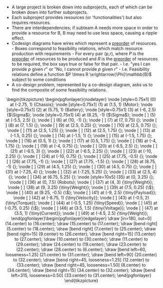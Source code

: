 
- A large project is broken down into subprojects, each of which can be broken down into further subprojects.
- Each subproject provides resources (or 'functionalities') but also requires resources.
- There are interdependencies; if subteam A needs more space in order to provide a resource for B, B may need to use less space, causing a ripple effect.
- Codesign diagrams have wires which represent a [preorder](../1/3.qmd#preorder) of resources.
        - Boxes correspond to feasibility relations, which match resource production with requirements
        - For every pair (p,r), where $P$ is the [preorder](../1/3.qmd#preorder) of resources to be produced and $R$ is the [preorder](../1/3.qmd#preorder) of resources to be required, the box says true or false for that pair.
        - I.e. "yes I can provide $p$ given $r$" or "No, I cannot provide $p$ given $r$"
        - I.e. Feasibility relations define a function $P \times  R \xrightarrow{\Phi}\mathbb{B}$ subject to some conditions
- A co-design problem, represented by a co-design diagram, asks us to find the composite of some feasibility relations.

<p align="center">
\begin{tikzpicture}
  \begin{pgfonlayer}{nodelayer}
    \node [style=0.75x1] (0) at (-2.75, 1) {Chassis};
    \node [style=0.75x1] (1) at (1.5, 1) {Motor};
    \node [style=0.75x1] (2) at (5.75, 1) {Battery};
    \node [style=0.75x1] (3) at (-6, 2.5) {$\Sigma$};
    \node [style=0.75x1] (4) at (8.25, -1) {$\Sigma$};
    \node [     ] (5) at (-5.5, 2.5) {};
    \node [     ] (6) at (10, -1) {};
    \node [     ] (7) at (7, 0.75) {};
    \node [     ] (8) at (7, 1.5) {};
    \node [     ] (9) at (2.5, 0.25) {};
    \node [     ] (10) at (2.5, 0.75) {};
    \node [     ] (11) at (2.5, 1.25) {};
    \node [     ] (12) at (2.5, 1.75) {};
    \node [     ] (13) at (-1.5, 0.25) {};
    \node [     ] (14) at (-1.5, 1) {};
    \node [     ] (15) at (-1.5, 1.75) {};
    \node [     ] (16) at (0.5, 1) {};
    \node [     ] (17) at (0.5, 1.75) {};
    \node [     ] (18) at (-4, 1.75) {};
    \node [     ] (19) at (-4, 0.75) {};
    \node [     ] (20) at (-6.5, 2.5) {};
    \node [     ] (21) at (-6.5, 3) {};
    \node [     ] (22) at (-6.5, 2.25) {};
    \node [     ] (23) at (-10, 2.25) {};
    \node [     ] (24) at (-10, 0.75) {};
    \node [     ] (25) at (7.75, -0.5) {};
    \node [     ] (26) at (7.75, -1) {};
    \node [     ] (27) at (7.75, -1.5) {};
    \node [     ] (28) at (8.75, -1) {};
    \node [     ] (29) at (4.5, 1.25) {};
    \node [     ] (30) at (4.5, 0.75) {};
    \node [     ] (31) at (-7.25, 4) {};
    \node [     ] (32) at (-7.25, 5.25) {};
    \node [     ] (33) at (2.5, 4) {};
    \node [     ] (34) at (6.75, 5.25) {};
    \node [style=10x5] (35) at (0, 3.25) {};
    \node [     ] (36) at (0, 7.5) {Robots};
    \node [     ] (37) at (4, 3) {\tiny{Weight}};
    \node [     ] (38) at (9, 3.25) {\tiny{Weight}};
    \node [     ] (39) at (7.5, 0.25) {\$};
    \node [     ] (40) at (9.25, -0.5) {\$};
    \node [     ] (41) at (-9, 2.5) {\tiny{Payload}};
    \node [     ] (42) at (-8.75, 1) {\tiny{Velocity}};
    \node [     ] (43) at (-0.5, 2) {\tiny{Torque}};
    \node [     ] (44) at (-0.5, 1.25) {\tiny{Speed}};
    \node [     ] (45) at (-0.75, 0.25) {\$};
    \node [     ] (46) at (3.5, 1.5) {\tiny{Voltage}};
    \node [     ] (47) at (3.5, 1) {\tiny{Current}};
    \node [     ] (49) at (-4.5, 2.5) {\tiny{Weight}};
  \end{pgfonlayer}\begin{pgfonlayer}{edgelayer}
    \draw [in=180, out=0] (14.center) to (16.center);
    \draw (15.center) to (17.center);
    \draw [bend right] (5.center) to (18.center);
    \draw [bend right] (7.center) to (25.center);
    \draw [bend right=15] (9.center) to (26.center);
    \draw [bend right=15] (13.center) to (27.center);
    \draw (10.center) to (30.center);
    \draw (11.center) to (29.center);
    \draw (24.center) to (19.center);
    \draw (23.center) to (22.center);
    \draw (28.center) to (6.center);
    \draw [bend left=60, looseness=1.25] (21.center) to (31.center);
    \draw [bend left=90] (20.center) to (32.center);
    \draw [bend right=45, looseness=1.25] (12.center) to (33.center);
    \draw [bend right=45, looseness=1.50] (8.center) to (34.center);
    \draw [bend right=15] (34.center) to (32.center);
    \draw [bend left=315, looseness=0.50] (33.center) to (31.center);
  \end{pgfonlayer}
\end{tikzpicture}

</p>